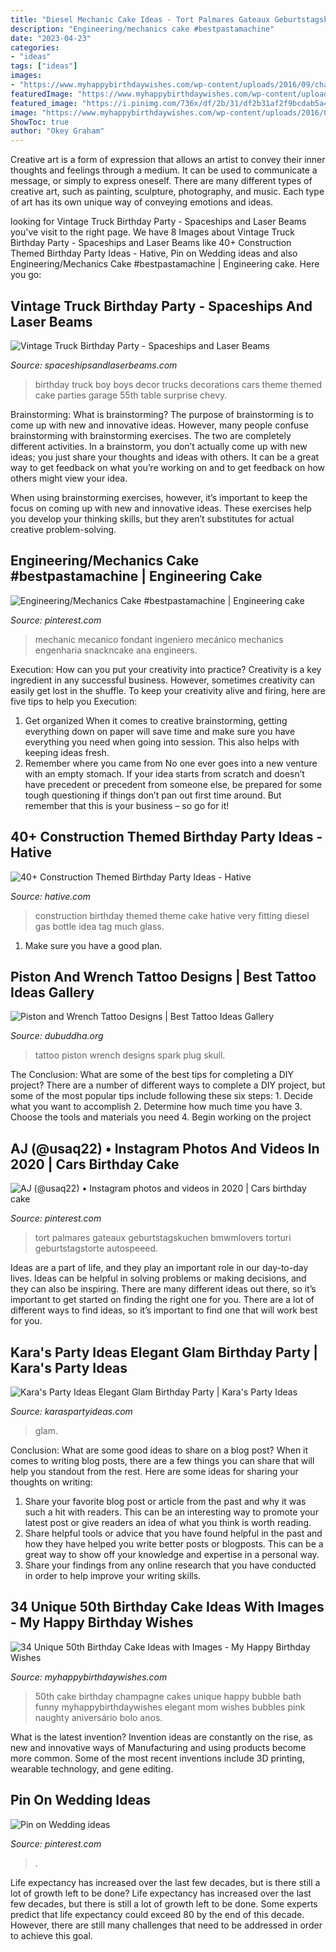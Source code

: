 ```yaml
---
title: "Diesel Mechanic Cake Ideas - Tort Palmares Gateaux Geburtstagskuchen Bmwmlovers Torturi Geburtstagstorte Autospeeed"
description: "Engineering/mechanics cake #bestpastamachine"
date: "2023-04-23"
categories:
- "ideas"
tags: ["ideas"]
images:
- "https://www.myhappybirthdaywishes.com/wp-content/uploads/2016/09/champagne-bubble-bath-50th-birthday-cakes.jpg"
featuredImage: "https://www.myhappybirthdaywishes.com/wp-content/uploads/2016/09/champagne-bubble-bath-50th-birthday-cakes.jpg"
featured_image: "https://i.pinimg.com/736x/df/2b/31/df2b31af2f9bcdab5a4a40fd7ca39769.jpg"
image: "https://www.myhappybirthdaywishes.com/wp-content/uploads/2016/09/champagne-bubble-bath-50th-birthday-cakes.jpg"
ShowToc: true
author: "Okey Graham"
---
```



Creative art is a form of expression that allows an artist to convey their inner thoughts and feelings through a medium. It can be used to communicate a message, or simply to express oneself. There are many different types of creative art, such as painting, sculpture, photography, and music. Each type of art has its own unique way of conveying emotions and ideas.

	

		
looking for Vintage Truck Birthday Party - Spaceships and Laser Beams you've visit to the right page. We have 8 Images about Vintage Truck Birthday Party - Spaceships and Laser Beams like 40+ Construction Themed Birthday Party Ideas - Hative, Pin on Wedding ideas and also Engineering/Mechanics Cake #bestpastamachine | Engineering cake. Here you go:
		
    
## Vintage Truck Birthday Party - Spaceships And Laser Beams

<img loading=lazy src="http://spaceshipsandlaserbeams.com/wp-content/uploads/2015/09/vintage-truck-boy-birthday-party-ideas.jpg" onerror="this.onerror=null;this.src='https://tse3.mm.bing.net/th?id=OIP.pJoiS6snJ9b1JxvlBi383QHaLH&amp;pid=15.1';" alt="Vintage Truck Birthday Party - Spaceships and Laser Beams">

_Source: spaceshipsandlaserbeams.com_

>birthday truck boy boys decor trucks decorations cars theme themed cake parties garage 55th table surprise chevy. 

	

Brainstorming: What is brainstorming?
The purpose of brainstorming is to come up with new and innovative ideas. However, many people confuse brainstorming with brainstorming exercises. The two are completely different activities.
In a brainstorm, you don’t actually come up with new ideas; you just share your thoughts and ideas with others. It can be a great way to get feedback on what you’re working on and to get feedback on how others might view your idea.

When using brainstorming exercises, however, it’s important to keep the focus on coming up with new and innovative ideas. These exercises help you develop your thinking skills, but they aren’t substitutes for actual creative problem-solving.

    
## Engineering/Mechanics Cake #bestpastamachine | Engineering Cake

<img loading=lazy src="https://i.pinimg.com/originals/d4/a9/07/d4a90759780694c41518f0c8e2613345.jpg" onerror="this.onerror=null;this.src='https://tse3.mm.bing.net/th?id=OIP.f32Lek-kuxC1GPWXWGCtNAHaJ6&amp;pid=15.1';" alt="Engineering/Mechanics Cake #bestpastamachine | Engineering cake">

_Source: pinterest.com_

>mechanic mecanico fondant ingeniero mecánico mechanics engenharia snackncake ana engineers. 

	

Execution: How can you put your creativity into practice?
Creativity is a key ingredient in any successful business. However, sometimes creativity can easily get lost in the shuffle. To keep your creativity alive and firing, here are five tips to help you Execution:
1. Get organized
When it comes to creative brainstorming, getting everything down on paper will save time and make sure you have everything you need when going into session. This also helps with keeping ideas fresh.
2. Remember where you came from
No one ever goes into a new venture with an empty stomach. If your idea starts from scratch and doesn’t have precedent or precedent from someone else, be prepared for some tough questioning if things don’t pan out first time around. But remember that this is your business – so go for it!

    
## 40+ Construction Themed Birthday Party Ideas - Hative

<img loading=lazy src="https://hative.com/wp-content/uploads/2015/06/construction-birthday-party/25-construction-themed-birthday-party.jpg" onerror="this.onerror=null;this.src='https://tse4.mm.bing.net/th?id=OIP.ZWGq3KMhBdCd8lyDxY-5BwHaLH&amp;pid=15.1';" alt="40+ Construction Themed Birthday Party Ideas - Hative">

_Source: hative.com_

>construction birthday themed theme cake hative very fitting diesel gas bottle idea tag much glass. 

	

1. Make sure you have a good plan.

    
## Piston And Wrench Tattoo Designs | Best Tattoo Ideas Gallery

<img loading=lazy src="http://www.dubuddha.org/wp-content/uploads/2016/05/Piston-and-Wrench-Tattoo-Designs-by-gladeyery-510x510.jpg" onerror="this.onerror=null;this.src='https://tse3.mm.bing.net/th?id=OIP.wtnBL1M3dCIL7lx1TkLgNQHaHa&amp;pid=15.1';" alt="Piston and Wrench Tattoo Designs | Best Tattoo Ideas Gallery">

_Source: dubuddha.org_

>tattoo piston wrench designs spark plug skull. 

	

The Conclusion: What are some of the best tips for completing a DIY project?
There are a number of different ways to complete a DIY project, but some of the most popular tips include following these six steps: 1. Decide what you want to accomplish 2. Determine how much time you have 3. Choose the tools and materials you need 4. Begin working on the project 
    
## AJ (@usaq22) • Instagram Photos And Videos In 2020 | Cars Birthday Cake

<img loading=lazy src="https://i.pinimg.com/736x/be/4c/b2/be4cb2886b7b98bcabb4dc8a91c53100.jpg" onerror="this.onerror=null;this.src='https://tse1.mm.bing.net/th?id=OIP.yTo2q3amgwvne7SrtXfCqQHaHa&amp;pid=15.1';" alt="AJ (@usaq22) • Instagram photos and videos in 2020 | Cars birthday cake">

_Source: pinterest.com_

>tort palmares gateaux geburtstagskuchen bmwmlovers torturi geburtstagstorte autospeeed. 

	

Ideas are a part of life, and they play an important role in our day-to-day lives. Ideas can be helpful in solving problems or making decisions, and they can also be inspiring. There are many different ideas out there, so it’s important to get started on finding the right one for you. There are a lot of different ways to find ideas, so it’s important to find one that will work best for you.

    
## Kara&#039;s Party Ideas Elegant Glam Birthday Party | Kara&#039;s Party Ideas

<img loading=lazy src="https://karaspartyideas.com/wp-content/uploads/2018/01/Elegant-Glam-Birthday-Party-via-Karas-Party-Ideas-KarasPartyIdeas.com6_-683x1024.jpg" onerror="this.onerror=null;this.src='https://tse3.mm.bing.net/th?id=OIP.hqDiu7odMaahwP5y1G_o-wHaLG&amp;pid=15.1';" alt="Kara&#039;s Party Ideas Elegant Glam Birthday Party | Kara&#039;s Party Ideas">

_Source: karaspartyideas.com_

>glam. 

	

Conclusion: What are some good ideas to share on a blog post?
When it comes to writing blog posts, there are a few things you can share that will help you standout from the rest. Here are some ideas for sharing your thoughts on writing:
1. Share your favorite blog post or article from the past and why it was such a hit with readers. This can be an interesting way to promote your latest post or give readers an idea of what you think is worth reading. 
2. Share helpful tools or advice that you have found helpful in the past and how they have helped you write better posts or blogposts. This can be a great way to show off your knowledge and expertise in a personal way. 
3. Share your findings from any online research that you have conducted in order to help improve your writing skills.

    
## 34 Unique 50th Birthday Cake Ideas With Images - My Happy Birthday Wishes

<img loading=lazy src="https://www.myhappybirthdaywishes.com/wp-content/uploads/2016/09/champagne-bubble-bath-50th-birthday-cakes.jpg" onerror="this.onerror=null;this.src='https://tse2.mm.bing.net/th?id=OIP.gcJFr15pcCAUkbDP0eWp6gHaLT&amp;pid=15.1';" alt="34 Unique 50th Birthday Cake Ideas with Images - My Happy Birthday Wishes">

_Source: myhappybirthdaywishes.com_

>50th cake birthday champagne cakes unique happy bubble bath funny myhappybirthdaywishes elegant mom wishes bubbles pink naughty aniversário bolo anos. 

	

What is the latest invention?
Invention ideas are constantly on the rise, as new and innovative ways of Manufacturing and using products become more common. Some of the most recent inventions include 3D printing, wearable technology, and gene editing.

    
## Pin On Wedding Ideas

<img loading=lazy src="https://i.pinimg.com/736x/df/2b/31/df2b31af2f9bcdab5a4a40fd7ca39769.jpg" onerror="this.onerror=null;this.src='https://tse1.mm.bing.net/th?id=OIP.De15U1Mz89-8MTS3VrHD5AHaJ3&amp;pid=15.1';" alt="Pin on Wedding ideas">

_Source: pinterest.com_

>. 

	

Life expectancy has increased over the last few decades, but is there still a lot of growth left to be done?
Life expectancy has increased over the last few decades, but there is still a lot of growth left to be done. Some experts predict that life expectancy could exceed 80 by the end of this decade. However, there are still many challenges that need to be addressed in order to achieve this goal.

